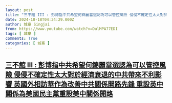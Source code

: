 ```yaml
---
layout: post
title: "三不館 III : 彭博指中共希望何錦麗當選認為可以管控風險 侵侵不確定性太大對於經濟衰退的中共帶來不利影響 英國外相訪華作為改善中共關係開路先鋒 重設英中關係為美國民主黨重設美中關係開路"
date: 2024-10-18T04:34:29.000Z
author: 城寨 Singjai
from: https://www.youtube.com/watch?v=DulMPA77EDI
tags: [ 城寨 ]
comments: True
categories: [ 城寨 ]
---
```

<!--1729226069000-->
[三不館 III : 彭博指中共希望何錦麗當選認為可以管控風險 侵侵不確定性太大對於經濟衰退的中共帶來不利影響 英國外相訪華作為改善中共關係開路先鋒 重設英中關係為美國民主黨重設美中關係開路](https://www.youtube.com/watch?v=DulMPA77EDI)
------

<div>

</div>
